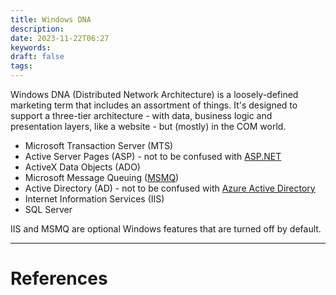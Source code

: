 ```yaml
---
title: Windows DNA
description: 
date: 2023-11-22T06:27
keywords: 
draft: false
tags:
---
```

Windows DNA (Distributed Network Architecture) is a loosely-defined marketing term that includes an assortment of things.  It's designed to support a three-tier architecture - with data, business logic and presentation layers, like a website - but (mostly) in the COM world.

- Microsoft Transaction Server (MTS)
- Active Server Pages (ASP) - not to be confused with [ASP.NET](/notes/)
- ActiveX Data Objects (ADO)
- Microsoft Message Queuing ([MSMQ](/notes/))
- Active Directory (AD) - not to be confused with [Azure Active Directory](/notes/computer/microsoft/azure/identity-services/azure-active-directory)
- Internet Information Services (IIS)
- SQL Server

IIS and MSMQ are optional Windows features that are turned off by default.
 
---
# References
